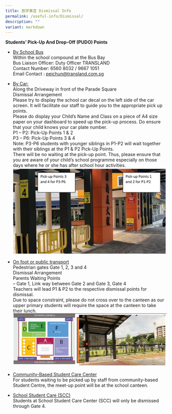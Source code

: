 ```yaml
---
title: 放学事宜 Dismissal Info
permalink: /useful-info/Dismissal/
description: ""
variant: markdown
---
```

<b>Students’ Pick-Up And Drop-Off (PUDO) Points</b>

* <u>By School Bus</u><br>
Within the school compound at the Bus Bay<br>
Bus Liaison Officer: Duty Officer TRANSLAND<br>
Contact Number:  6560 8032  /  9667 1051<br>
Email Contact : [peichun@transland.com.sg](peichun@transland.com.sg)


* <u>By Car:</u><br>
Along the Driveway in front of the Parade Square<br>
Dismissal Arrangement<br>
Please try to display the school car decal on the left side of the car screen. It will facilitate our staff to guide you to the appropriate pick up points.<br>
Please do display your Child’s Name and Class on a piece of A4 size paper on your dashboard to speed up the pick-up process. Do ensure that your child knows your car plate number.<br>
P1 – P2: Pick-Up Points 1 &amp; 2<br>
P3 – P6: Pick-Up Points 3 &amp; 4<br>
Note: P3-P6 students with younger siblings in P1-P2 will wait together with their siblings at the P1 &amp; P2 Pick-Up Points.<br>
There will be no waiting at the pick-up point. Thus, please ensure that you are aware of your child’s school programme especially on those days where he or she has after school hour activities.<br>
![Car](/images/Useful%20Info/Car1.jpg)

* <u>On foot or public transport</u><br>
Pedestrian gates Gate 1, 2, 3 and 4<br>
Dismissal Arrangement<br>
Parents Waiting Points<br>
– Gate 1, Link way between Gate 2 and Gate 3, Gate 4<br>
Teachers will lead P1 &amp; P2 to the respective dismissal points for dismissal.<br>
Due to space constraint, please do not cross over to the canteen as our upper primary students will require the space at the canteen to take their lunch.<br>
![Foot](/images/Useful%20Info/Foot1.jpg)

* <u>Community-Based Student Care Center</u><br>
For students waiting to be picked up by staff from community-based Student Centre, the meet-up point will be at the school canteen.

* <u>School Student Care (SCC)</u><br>
Students at School Student Care Center (SCC) will only be dismissed through Gate 4.